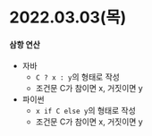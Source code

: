 # 2022.03.03(목)

#### 삼항 연산
+ 자바
    - `C ? x : y`의 형태로 작성
    - 조건문 C가 참이면 x, 거짓이면 y
+ 파이썬
    - `x if C else y`의 형태로 작성
    - 조건문 C가 참이면 x, 거짓이면 y